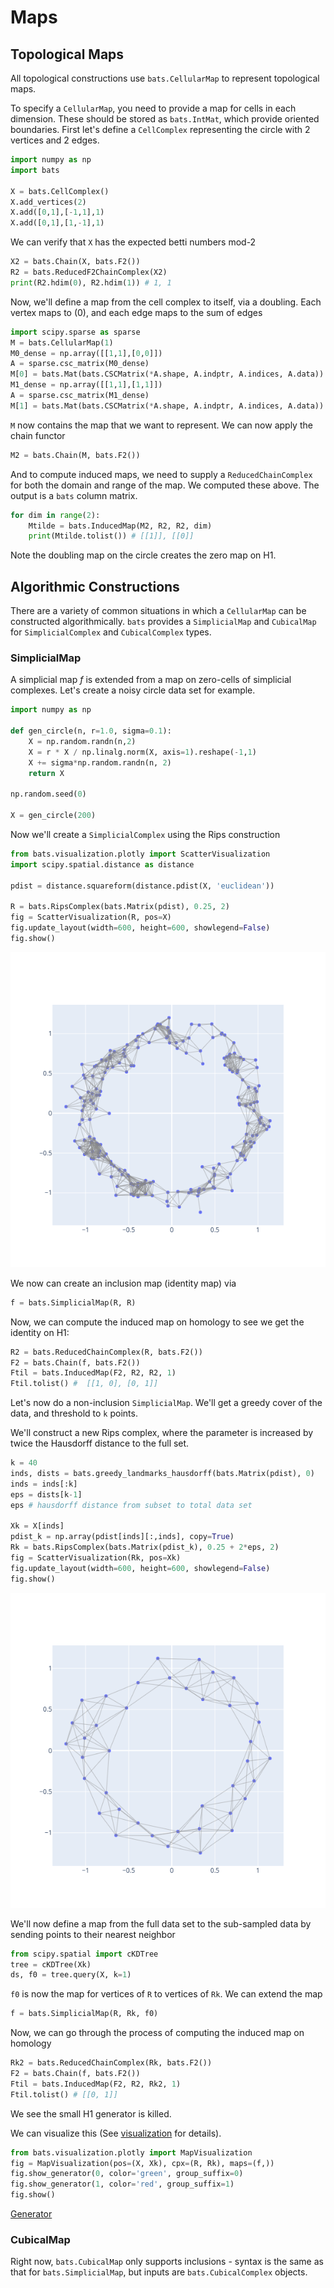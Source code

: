 # Maps

## Topological Maps
All topological constructions use `bats.CellularMap` to represent topological maps.

To specify a `CellularMap`, you need to provide a map for cells in each dimension.  These should be stored as `bats.IntMat`, which provide oriented boundaries.  First let's define a `CellComplex` representing the circle with 2 vertices and 2 edges.


```python
import numpy as np
import bats

X = bats.CellComplex()
X.add_vertices(2)
X.add([0,1],[-1,1],1)
X.add([0,1],[1,-1],1)
```

We can verify that `X` has the expected betti numbers mod-2

```python
X2 = bats.Chain(X, bats.F2())
R2 = bats.ReducedF2ChainComplex(X2)
print(R2.hdim(0), R2.hdim(1)) # 1, 1
```

Now, we'll define a map from the cell complex to itself, via a doubling.  Each vertex maps to (0), and each edge maps to the sum of edges

```python
import scipy.sparse as sparse
M = bats.CellularMap(1)
M0_dense = np.array([[1,1],[0,0]])
A = sparse.csc_matrix(M0_dense)
M[0] = bats.Mat(bats.CSCMatrix(*A.shape, A.indptr, A.indices, A.data))
M1_dense = np.array([[1,1],[1,1]])
A = sparse.csc_matrix(M1_dense)
M[1] = bats.Mat(bats.CSCMatrix(*A.shape, A.indptr, A.indices, A.data))
```

`M` now contains the map that we want to represent.  We can now apply the chain functor

```python
M2 = bats.Chain(M, bats.F2())
```

And to compute induced maps, we need to supply a `ReducedChainComplex` for both the domain and range of the map.  We computed these above.  The output is a `bats` column matrix.

```python
for dim in range(2):
    Mtilde = bats.InducedMap(M2, R2, R2, dim)
    print(Mtilde.tolist()) # [[1]], [[0]]
```

Note the doubling map on the circle creates the zero map on H1.

## Algorithmic Constructions

There are a variety of common situations in which a `CellularMap` can be constructed algorithmically.  `bats` provides a `SimplicialMap` and `CubicalMap` for `SimplicialComplex` and `CubicalComplex` types.

### SimplicialMap

A simplicial map $f$ is extended from a map on zero-cells of simplicial complexes.  Let's create a noisy circle data set for example.

```python
import numpy as np

def gen_circle(n, r=1.0, sigma=0.1):
    X = np.random.randn(n,2)
    X = r * X / np.linalg.norm(X, axis=1).reshape(-1,1)
    X += sigma*np.random.randn(n, 2)
    return X

np.random.seed(0)

X = gen_circle(200)
```

Now we'll create a `SimplicialComplex` using the Rips construction

```python
from bats.visualization.plotly import ScatterVisualization
import scipy.spatial.distance as distance

pdist = distance.squareform(distance.pdist(X, 'euclidean'))

R = bats.RipsComplex(bats.Matrix(pdist), 0.25, 2)
fig = ScatterVisualization(R, pos=X)
fig.update_layout(width=600, height=600, showlegend=False)
fig.show()
```
![Rips Complex](figures/rips_circle.png)

We now can create an inclusion map (identity map) via

```python
f = bats.SimplicialMap(R, R)
```

Now, we can compute the induced map on homology to see we get the identity on H1:
```python
R2 = bats.ReducedChainComplex(R, bats.F2())
F2 = bats.Chain(f, bats.F2())
Ftil = bats.InducedMap(F2, R2, R2, 1)
Ftil.tolist() #  [[1, 0], [0, 1]]
```

Let's now do a non-inclusion `SimplicialMap`.  We'll get a greedy cover of the data, and threshold to `k` points.

We'll construct a new Rips complex, where the parameter is increased by twice the Hausdorff distance to the full set.

```python
k = 40
inds, dists = bats.greedy_landmarks_hausdorff(bats.Matrix(pdist), 0)
inds = inds[:k]
eps = dists[k-1]
eps # hausdorff distance from subset to total data set

Xk = X[inds]
pdist_k = np.array(pdist[inds][:,inds], copy=True)
Rk = bats.RipsComplex(bats.Matrix(pdist_k), 0.25 + 2*eps, 2)
fig = ScatterVisualization(Rk, pos=Xk)
fig.update_layout(width=600, height=600, showlegend=False)
fig.show()
```
![Rips Complex](figures/rips_circle_40.png)

We'll now define a map from the full data set to the sub-sampled data by sending points to their nearest neighbor

```python
from scipy.spatial import cKDTree
tree = cKDTree(Xk)
ds, f0 = tree.query(X, k=1)
```

`f0` is now the map for vertices of `R` to vertices of `Rk`.  We can extend the map

```python
f = bats.SimplicialMap(R, Rk, f0)
```

Now, we can go through the process of computing the induced map on homology

```python
Rk2 = bats.ReducedChainComplex(Rk, bats.F2())
F2 = bats.Chain(f, bats.F2())
Ftil = bats.InducedMap(F2, R2, Rk2, 1)
Ftil.tolist() # [[0, 1]]
```
We see the small H1 generator is killed.

We can visualize this (See [visualization](tutorials/visualization?id=visualization-of-maps) for details).

```python
from bats.visualization.plotly import MapVisualization
fig = MapVisualization(pos=(X, Xk), cpx=(R, Rk), maps=(f,))
fig.show_generator(0, color='green', group_suffix=0)
fig.show_generator(1, color='red', group_suffix=1)
fig.show()
```

[Generator](figures/map_circle_vis.html ':include width=100% height=600px')

### CubicalMap

Right now, `bats.CubicalMap` only supports inclusions - syntax is the same as that for `bats.SimplicialMap`, but inputs are `bats.CubicalComplex` objects.
